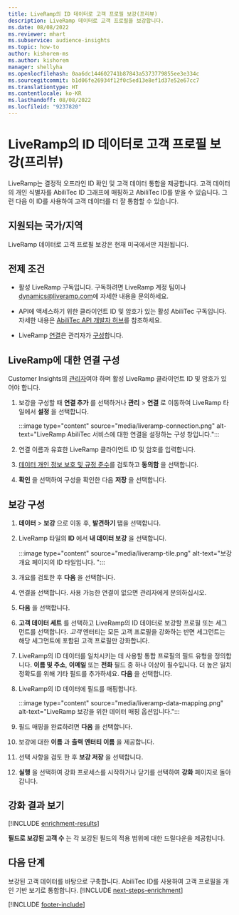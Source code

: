 ```yaml
---
title: LiveRamp의 ID 데이터로 고객 프로필 보강(프리뷰)
description: LiveRamp 데이터로 고객 프로필을 보강합니다.
ms.date: 08/08/2022
ms.reviewer: mhart
ms.subservice: audience-insights
ms.topic: how-to
author: kishorem-ms
ms.author: kishorem
manager: shellyha
ms.openlocfilehash: 0aa6dc144602741b87843a5373779855ee3e334c
ms.sourcegitcommit: b1d06fe26934f12f0c5ed13e8ef1d37e52e67cc7
ms.translationtype: HT
ms.contentlocale: ko-KR
ms.lasthandoff: 08/08/2022
ms.locfileid: "9237820"
---
```

# <a name="enrich-customer-profiles-with-identity-data-from-liveramp-preview"></a>LiveRamp의 ID 데이터로 고객 프로필 보강(프리뷰)

LiveRamp는 결정적 오프라인 ID 확인 및 고객 데이터 통합을 제공합니다. 고객 데이터의 개인 식별자를 AbiliTec ID 그래프에 매핑하고 AbiliTec ID를 받을 수 있습니다. 그런 다음 이 ID를 사용하여 고객 데이터를 더 잘 통합할 수 있습니다.

## <a name="supported-countriesregions"></a>지원되는 국가/지역

LiveRamp 데이터로 고객 프로필 보강은 현재 미국에서만 지원됩니다.

## <a name="prerequisites"></a>전제 조건

- 활성 LiveRamp 구독입니다. 구독하려면 LiveRamp 계정 팀이나 [dynamics@liveramp.com](mailto:dynamics@liveramp.com)에 자세한 내용을 문의하세요.

- API에 액세스하기 위한 클라이언트 ID 및 암호가 있는 활성 AbiliTec 구독입니다. 자세한 내용은 [AbiliTec API 개발자 허브](https://developers.liveramp.com/abilitec-api/)를 참조하세요.

- LiveRamp [연결](connections.md)은 관리자가 [구성](#configure-the-connection-for-liveramp)합니다.

## <a name="configure-the-connection-for-liveramp"></a>LiveRamp에 대한 연결 구성

Customer Insights의 [관리자](permissions.md#admin)여야 하며 활성 LiveRamp 클라이언트 ID 및 암호가 있어야 합니다.

1. 보강을 구성할 때 **연결 추가** 를 선택하거나 **관리** > **연결** 로 이동하여 LiveRamp 타일에서 **설정** 을 선택합니다.

   :::image type="content" source="media/liveramp-connection.png" alt-text="LiveRamp AbiliTec 서비스에 대한 연결을 설정하는 구성 창입니다.":::

1. 연결 이름과 유효한 LiveRamp 클라이언트 ID 및 암호를 입력합니다.

1. [데이터 개인 정보 보호 및 규정 준수](connections.md#data-privacy-and-compliance)를 검토하고 **동의함** 을 선택합니다.

1. **확인** 을 선택하여 구성을 확인한 다음 **저장** 을 선택합니다.

## <a name="configure-the-enrichment"></a>보강 구성

1. **데이터** > **보강** 으로 이동 후, **발견하기** 탭을 선택합니다.

1. LiveRamp 타일의 **ID** 에서 **내 데이터 보강** 을 선택합니다.

   :::image type="content" source="media/liveramp-tile.png" alt-text="보강 개요 페이지의 ID 타일입니다. ":::

1. 개요를 검토한 후 **다음** 을 선택합니다.

1. 연결을 선택합니다. 사용 가능한 연결이 없으면 관리자에게 문의하십시오.

1. **다음** 을 선택합니다.

1. **고객 데이터 세트** 를 선택하고 LiveRamp의 ID 데이터로 보강할 프로필 또는 세그먼트를 선택합니다. *고객* 엔터티는 모든 고객 프로필을 강화하는 반면 세그먼트는 해당 세그먼트에 포함된 고객 프로필만 강화합니다.

1. LiveRamp의 ID 데이터를 일치시키는 데 사용할 통합 프로필의 필드 유형을 정의합니다. **이름 및 주소**, **이메일** 또는 **전화** 필드 중 하나 이상이 필수입니다. 더 높은 일치 정확도를 위해 기타 필드를 추가하세요. **다음** 을 선택합니다.

1. LiveRamp의 ID 데이터에 필드를 매핑합니다.

   :::image type="content" source="media/liveramp-data-mapping.png" alt-text="LiveRamp 보강을 위한 데이터 매핑 옵션입니다.":::

1. 필드 매핑을 완료하려면 **다음** 을 선택합니다.

1. 보강에 대한 **이름** 과 **출력 엔터티 이름** 을 제공합니다.

1. 선택 사항을 검토 한 후 **보강 저장** 을 선택합니다.

1. **실행** 을 선택하여 강화 프로세스를 시작하거나 닫기를 선택하여 **강화** 페이지로 돌아갑니다.

## <a name="view-enrichment-results"></a>강화 결과 보기

[!INCLUDE [enrichment-results](includes/enrichment-results.md)]

**필드로 보강된 고객 수** 는 각 보강된 필드의 적용 범위에 대한 드릴다운을 제공합니다.

## <a name="next-steps"></a>다음 단계

보강된 고객 데이터를 바탕으로 구축합니다. AbiliTec ID를 사용하여 고객 프로필을 개인 기반 보기로 통합합니다.
[!INCLUDE [next-steps-enrichment](includes/next-steps-enrichment.md)]

[!INCLUDE [footer-include](includes/footer-banner.md)]
